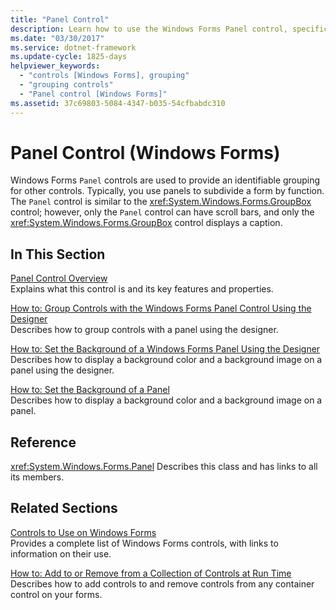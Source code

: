 ```yaml
---
title: "Panel Control"
description: Learn how to use the Windows Forms Panel control, specifically how to use panels to subdivide a form by function.
ms.date: "03/30/2017"
ms.service: dotnet-framework
ms.update-cycle: 1825-days
helpviewer_keywords:
  - "controls [Windows Forms], grouping"
  - "grouping controls"
  - "Panel control [Windows Forms]"
ms.assetid: 37c69803-5084-4347-b035-54cfbabdc310
---
```

# Panel Control (Windows Forms)

Windows Forms `Panel` controls are used to provide an identifiable grouping for other controls. Typically, you use panels to subdivide a form by function. The `Panel` control is similar to the <xref:System.Windows.Forms.GroupBox> control; however, only the `Panel` control can have scroll bars, and only the <xref:System.Windows.Forms.GroupBox> control displays a caption.

## In This Section

[Panel Control Overview](panel-control-overview-windows-forms.md)\
Explains what this control is and its key features and properties.

[How to: Group Controls with the Windows Forms Panel Control Using the Designer](group-controls-with-wf-panel-control-using-the-designer.md)\
Describes how to group controls with a panel using the designer.

[How to: Set the Background of a Windows Forms Panel Using the Designer](how-to-set-the-background-of-a-windows-forms-panel-using-the-designer.md)\
Describes how to display a background color and a background image on a panel using the designer.

[How to: Set the Background of a Panel](how-to-set-the-background-of-a-windows-forms-panel.md)\
Describes how to display a background color and a background image on a panel.

## Reference

<xref:System.Windows.Forms.Panel>
Describes this class and has links to all its members.

## Related Sections

[Controls to Use on Windows Forms](controls-to-use-on-windows-forms.md)\
Provides a complete list of Windows Forms controls, with links to information on their use.

[How to: Add to or Remove from a Collection of Controls at Run Time](how-to-add-to-or-remove-from-a-collection-of-controls-at-run-time.md)\
Describes how to add controls to and remove controls from any container control on your forms.

